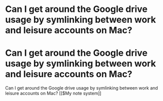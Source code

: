# Can I get around the Google drive usage by symlinking between work and leisure accounts on Mac? 
# Can I get around the Google drive usage by symlinking between work and leisure accounts on Mac? 
Can I get around the Google drive usage by symlinking between work and leisure accounts on Mac?  [[$My note system]]

<!-- #Life -->

<!-- {BearID:27DF17DF-2BF3-4836-9CD9-F4C66F5AD27B-15756-000013034341940E} -->
